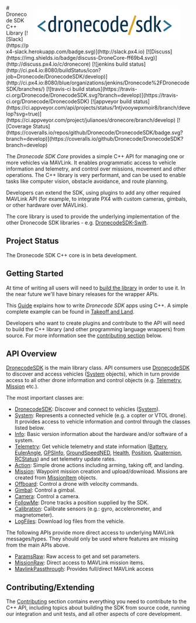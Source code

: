 <div style="float:right; padding:10px; margin-right:20px;"><a href="https://www.dronecode.org/sdk/"><img src="../../assets/site/sdk_logo_full.jpg" title="Dronecode SDK Logo" width="400px"/></a></div>
# Dronecode SDK C++ Library
[![Slack](https://px4-slack.herokuapp.com/badge.svg)](http://slack.px4.io)&nbsp;[![Discuss](https://img.shields.io/badge/discuss-DroneCore-ff69b4.svg)](http://discuss.px4.io/c/dronecore) [![jenkins build status](http://ci.px4.io:8080/buildStatus/icon?job=Dronecode/DronecodeSDK/develop)](http://ci.px4.io:8080/blue/organizations/jenkins/Dronecode%2FDronecodeSDK/branches/)
[![travis-ci build status](https://travis-ci.org/Dronecode/DronecodeSDK.svg?branch=develop)](https://travis-ci.org/Dronecode/DronecodeSDK)
[![appveyor build status](https://ci.appveyor.com/api/projects/status/1ntjvooywpxmoir8/branch/develop?svg=true)](https://ci.appveyor.com/project/julianoes/dronecore/branch/develop)
[![Coverage Status](https://coveralls.io/repos/github/Dronecode/DronecodeSDK/badge.svg?branch=develop)](https://coveralls.io/github/Dronecode/DronecodeSDK?branch=develop)

The *Dronecode SDK Core* provides a simple C++ API for managing one or more vehicles via MAVLink.
It enables programmatic access to vehicle information and telemetry, and control over missions, movement and other operations.
The C++ library is very performant, and can be used to enable tasks like computer vision, obstacle avoidance, and route planning.

Developers can extend the SDK, using plugins to add any other required MAVLink API (for example, to integrate PX4 with custom cameras, gimbals, or other hardware over MAVLink).

The core library is used to provide the underlying implementation of the other Dronecode SDK libraries - e.g. [DronecodeSDK-Swift](http://dronecode-sdk-swift.s3.eu-central-1.amazonaws.com/docs/master/index.html).


## Project Status

The Dronecode SDK C++ core is in beta development.


## Getting Started

At time of writing all users will need to [build the library](../contributing/build.md) in order to use it. 
In the near future we'll have binary releases for the wrapper APIs.  

This [Guide](../guide/README.md) explains how to write *Dronecode SDK* apps using C++. 
A simple complete example can be found in [Takeoff and Land](../examples/takeoff_and_land.md).

Developers who want to create plugins and contribute to the API will need to build the C++ library (and other programming language wrappers) from source. 
For more information see the [contributing section](#contributing) below.


## API Overview

[DronecodeSDK](/api_reference/classdronecode__sdk_1_1_dronecode_s_d_k.md) is the main library class. API consumers use [DronecodeSDK](/api_reference/classdronecode__sdk_1_1_dronecode_s_d_k.md) to discover and access vehicles ([System](/api_reference/classdronecode__sdk_1_1_system.md) objects), which in turn provide access to all other drone information and control objects (e.g. [Telemetry](/api_reference/classdronecode__sdk_1_1_telemetry.md), [Mission](/api_reference/classdronecode__sdk_1_1_mission.md) etc.).

The most important classes are:

- [DronecodeSDK](/api_reference/classdronecode__sdk_1_1_dronecode_s_d_k.md): Discover and connect to vehicles ([System](/api_reference/classdronecode__sdk_1_1_system.md)).
- [System](/api_reference/classdronecode__sdk_1_1_system.md): Represents a connected vehicle (e.g. a copter or VTOL drone). It provides access to vehicle information and control through the classes listed below.
- [Info](/api_reference/classdronecode__sdk_1_1_info.md): Basic version information about the hardware and/or software of a system.
- [Telemetry](/api_reference/classdronecode__sdk_1_1_telemetry.md): Get vehicle telemetry and state information ([Battery](/api_reference/structdronecode__sdk_1_1_telemetry_1_1_battery.md), [EulerAngle](/api_reference/structdronecode__sdk_1_1_telemetry_1_1_euler_angle.md), [GPSInfo](/api_reference/structdronecode__sdk_1_1_telemetry_1_1_g_p_s_info.md), [GroundSpeedNED](/api_reference/structdronecode__sdk_1_1_telemetry_1_1_ground_speed_n_e_d.md), [Health](/api_reference/structdronecode__sdk_1_1_telemetry_1_1_health.md), [Position](/api_reference/structdronecode__sdk_1_1_telemetry_1_1_position.md), [Quaternion](/api_reference/structdronecode__sdk_1_1_telemetry_1_1_quaternion.md), [RCStatus](/api_reference/structdronecode__sdk_1_1_telemetry_1_1_r_c_status.md)) and set telemetry update rates.
- [Action](/api_reference/classdronecode__sdk_1_1_action.md): Simple drone actions including arming, taking off, and landing.
- [Mission](/api_reference/classdronecode__sdk_1_1_mission.md): Waypoint mission creation and upload/download. Missions are created from [MissionItem](/api_reference/classdronecode__sdk_1_1_mission_item.md) objects.
- [Offboard](/api_reference/classdronecode__sdk_1_1_offboard.md): Control a drone with velocity commands.
- [Gimbal](/api_reference/classdronecode__sdk_1_1_gimbal.md): Control a gimbal.
- [Camera](/api_reference/classdronecode__sdk_1_1_camera.md): Control a camera.
- [FollowMe](/api_reference/classdronecode__sdk_1_1_follow_me.md): Drone tracks a position supplied by the SDK.
- [Calibration](/api_reference/classdronecode__sdk_1_1_calibration.md):  Calibrate sensors (e.g.: gyro, accelerometer, and magnetometer).
- [LogFiles](/api_reference/classdronecode__sdk_1_1_log_files.md): Download log files from the vehicle.


The following APIs provide more direct access to underlying MAVLink messages/types.
They should only be used where features are missing from the main APIs above.
* [ParamsRaw](/api_reference/classdronecode__sdk_1_1_params_raw.md): Raw access to get and set parameters.
* [MissionRaw](/api_reference/classdronecode__sdk_1_1_mission_raw.md): Direct access to MAVLink mission items.
* [MavlinkPassthrough](/api_reference/classdronecode__sdk_1_1_mavlink_passthrough.md): Provides full/direct MAVLink access


## Contributing/Extending

The [Contributing](../contributing/README.md) section contains everything you need to contribute to the C++ API, including topics about building the SDK from source code, running our integration and unit tests, and all other aspects of core development. 

